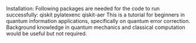 Installation: Following packages are needed for the code to run successfully: 
qiskit 
pylatexenc 
qiskit-aer 
This is a tutorial for beginners in quantum information applications, specifically on quantum error correction. Background knowledge in quantum mechanics and classical computation would be useful but not required.
